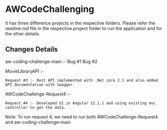 # AWCodeChallenging

It has three difference projects in the respective folders. Please refer the readme.md file in the respective project folder to run the application and for the other details.

## Changes Details 

aw-coding-challenge-main :-
	Bug #1
	Bug #2

MovieLibraryAPI :-

	Request #3 :- Rest API implemented with .Net core 2.1 and also added API documentation with Swagger.

AWCodeChallenge-Request4 :- 

  	Request #4 :- Developed UI in Angular 12.1.1 and using existing mvc controller to get the data.



Note: To run request 4, we need to run both AWCodeChallenge-Request4 and aw-coding-challenge-main